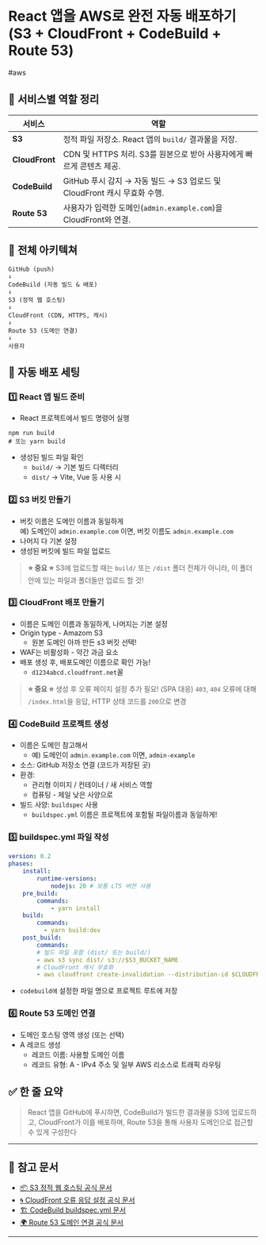# React 앱을 AWS로 완전 자동 배포하기 (S3 + CloudFront + CodeBuild + Route 53)
#aws
## 📍 서비스별 역할 정리

| 서비스            | 역할                                                    |
| -------------- | ----------------------------------------------------- |
| **S3**         | 정적 파일 저장소. React 앱의 `build/` 결과물을 저장.                 |
| **CloudFront** | CDN 및 HTTPS 처리. S3를 원본으로 받아 사용자에게 빠르게 콘텐츠 제공.         |
| **CodeBuild**  | GitHub 푸시 감지 → 자동 빌드 → S3 업로드 및 CloudFront 캐시 무효화 수행. |
| **Route 53**   | 사용자가 입력한 도메인(`admin.example.com`)을 CloudFront와 연결.    |

## 📍 전체 아키텍쳐

```
GitHub (push)  
↓  
CodeBuild (자동 빌드 & 배포)  
↓  
S3 (정적 웹 호스팅)  
↓  
CloudFront (CDN, HTTPS, 캐시)  
↓  
Route 53 (도메인 연결)  
↓  
사용자
```

## 📍 자동 배포 세팅

###  1️⃣ React 앱 빌드 준비
- React 프로젝트에서 빌드 명령어 실행
```
npm run build
# 또는 yarn build
```
- 생성된 빌드 파일 확인
	- `build/` → 기본 빌드 디렉터리
	- `dist/` → Vite, Vue 등 사용 시

### 2️⃣ S3 버킷 만들기
- 버킷 이름은 도메인 이름과 동일하게  
    예) 도메인이 `admin.example.com` 이면, 버킷 이름도 `admin.example.com`
- 나머지 다 기본 설정
- 생성된 버킷에 빌드 파일 업로드

> **⭐️ 중요 ⭐️** 
> S3에 업로드할 때는 `build/` 또는 `/dist` 폴더 전체가 아니라, 이 폴더 안에 있는 파일과 폴더들만 업로드 할 것!  

### 3️⃣ CloudFront 배포 만들기 
-  이름은 도메인 이름과 동일하게, 나머지는 기본 설정
- Origin type - Amazom S3
	- 원본 도메인 아까 만든 s3 버킷 선택!
- WAF는 비활성화 - 약간 과금 요소
- 배포 생성 후, 배포도메인 이름으로 확인 가능! 
	- `d1234abcd.cloudfront.net`꼴

> **⭐️ 중요 ⭐️**
> 생성 후 오류 페이지 설정 추가 필요! (SPA 대응)
> `403`, `404` 오류에 대해 `/index.html`을 응답, HTTP 상태 코드를 `200`으로 변경

### 4️⃣ CodeBuild 프로젝트 생성
-  이름은 도메인 참고해서 
	- 예) 도메인이 `admin.example.com` 이면, `admin-example`
- 소스: GitHub 저장소 연결 (코드가 저장된 곳)
- 환경:
    - 관리형 이미지 / 컨테이너 / 새 서비스 역할 
    - 컴퓨팅 - 제일 낮은 사양으로
- 빌드 사양: `buildspec` 사용
	- `buildspec.yml` 이름은 프로젝트에 포함될 파일이름과 동일하게!

### 5️⃣ buildspec.yml 파일 작성
```yml
version: 0.2
phases:
	install:
		runtime-versions:
			nodejs: 20 # 보통 LTS 버전 사용
	pre_build:
		commands:
			- yarn install
	build:
		commands:
		  - yarn build:dev
	post_build:
		commands:
		# 빌드 파일 포함 (dist/ 또는 build/)
		- aws s3 sync dist/ s3://$S3_BUCKET_NAME
		# CloudFront 캐시 무효화 
		- aws cloudfront create-invalidation --distribution-id $CLOUDFRONT_ID --paths "/*"
```
- `codebuild에` 설정한 파일 명으로 프로젝트 루트에 저장

### 6️⃣ Route 53 도메인 연결
- 도메인 호스팅 영역 생성 (또는 선택)
-  A 레코드 생성
	- 레코드 이름: 사용할 도메인 이름
    - 레코드 유형: A - IPv4 주소 및 일부 AWS 리소스로 트래픽 라우팅

## ✅ 한 줄 요약

> React 앱을 GitHub에 푸시하면, CodeBuild가 빌드한 결과물을 S3에 업로드하고, CloudFront가 이를 배포하며, Route 53을 통해 사용자 도메인으로 접근할 수 있게 구성한다


---

## 📍 참고 문서

- [📦 S3 정적 웹 호스팅 공식 문서](https://docs.aws.amazon.com/AmazonS3/latest/userguide/static-website-hosting.html)
- [🌀 CloudFront 오류 응답 설정 공식 문서](https://docs.aws.amazon.com/AmazonCloudFront/latest/DeveloperGuide/custom-error-pages.html)
- [🏗️ CodeBuild buildspec.yml 문서](https://docs.aws.amazon.com/codebuild/latest/userguide/build-spec-ref.html)
- [🌍 Route 53 도메인 연결 공식 문서](https://docs.aws.amazon.com/Route53/latest/DeveloperGuide/routing-to-cloudfront-distribution.html)

---
